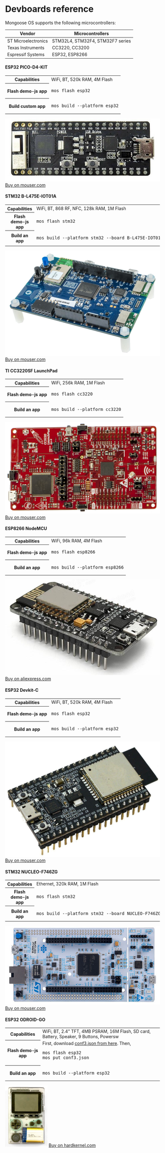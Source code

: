 # Devboards reference

Mongoose OS supports the following microcontrollers:

|  Vendor  | Microcontrollers |
| -------  | --------------- | 
| ST Microelectronics | STM32L4, STM32F4, STM32F7 series |
| Texas Instruments | CC3220, CC3200 |
| Espressif Systems | ESP32, ESP8266   |


#### ESP32 PICO-D4-KIT

<div class="row pb-4">
  <div class="col-md-8">
    <table class="my-0">
      <tr><th class="small">Capabilities</th><td>WiFi, BT, 520k RAM, 4M Flash</td></tr>
      <tr><th class="small">Flash demo-js app</th><td><pre>mos flash esp32</pre></td></tr>
      <tr><th class="small">Build custom app</th><td><pre>mos build --platform esp32</pre></td></tr>
    </table>
  </div>
  <div class="col-md-4">
    <img class="img-fluid mh-100 mw-100" src="images/esp32-pico-kit.png" />
    <a target="_blank" href="https://www.mouser.ie/ProductDetail/Espressif-Systems/ESP32-PICO-KIT?qs=%2fha2pyFadug%252b4OsJtZ6BWCK54algBDG2cu7MN2ivj8E%3d">Buy on mouser.com</a>
  </div>
</div>


#### STM32 B-L475E-IOT01A

<div class="row pb-4">
  <div class="col-md-8">
    <table class="my-0">
      <tr><th class="small">Capabilities</th><td>WiFi, BT, 868 RF, NFC, 128k RAM, 1M Flash</td></tr>
      <tr><th class="small">Flash demo-js app</th><td><pre>mos flash stm32</pre></td></tr>
      <tr><th class="small">Build an app</th><td><pre>mos build --platform stm32 --board B-L475E-IOT01A</pre></td></tr>
    </table>
  </div>
  <div class="col-md-4">
    <img class="img-fluid mh-100 mw-100" src="images/stm32_iot01a.png" />
    <a target="_blank" href="https://www.mouser.ie/ProductDetail/STMicroelectronics/B-L475E-IOT01A2?qs=sGAEpiMZZMtw0nEwywcFgLsaY7JiSlO%2fppdYl3jRSsNnt9SKMZclVw%3d%3d">Buy on mouser.com</a>
  </div>
</div>

#### TI CC3220SF LaunchPad

<div class="row pb-4">
  <div class="col-md-8">
    <table class="my-0">
      <tr><th class="small">Capabilities</th><td>WiFi, 256k RAM, 1M Flash</td></tr>
      <tr><th class="small">Flash demo-js app</th><td><pre>mos flash cc3220</pre></td></tr>
      <tr><th class="small">Build an app</th><td><pre>mos build --platform cc3220</pre></td></tr>
    </table>
  </div>
  <div class="col-md-4">
    <img class="img-fluid mh-100 mw-100" src="images/cc3220.png" />
    <a target="_blank" href="https://www.mouser.ie/ProductDetail/Texas-Instruments/LAUNCHCC3220MODASF?qs=%2fha2pyFadujqlJX34r9ZGoAmtkXcNzJj%252bZ4VZVBUJdhvqS35TYOi%252bA%3d%3d">Buy on mouser.com</a>
  </div>
</div>


#### ESP8266 NodeMCU

<div class="row pb-4">
  <div class="col-md-8">
    <table class="my-0">
      <tr><th class="small">Capabilities</th><td>WiFi, 96k RAM, 4M Flash</td></tr>
      <tr><th class="small">Flash demo-js app</th><td><pre>mos flash esp8266</pre></td></tr>
      <tr><th class="small">Build an app</th><td><pre>mos build --platform esp8266</pre></td></tr>
    </table>
  </div>
    <div class="col-md-4">
    <img class="img-fluid mh-100 mw-100" src="images/nodemcu.png" />
    <a target="_blank" href="https://www.aliexpress.com/wholesale?SearchText=nodemcu">Buy on aliexpress.com</a>
  </div>
</div>

#### ESP32 Devkit-C

<div class="row pb-4">
  <div class="col-md-8">
    <table class="my-0">
      <tr><th class="small">Capabilities</th><td>WiFi, BT, 520k RAM, 4M Flash</td></tr>
      <tr><th class="small">Flash demo-js app</th><td><pre>mos flash esp32</pre></td></tr>
      <tr><th class="small">Build an app</th><td><pre>mos build --platform esp32</pre></td></tr>
    </table>
  </div>
    <div class="col-md-4">
    <img class="img-fluid mh-100 mw-100" src="images/esp32-devkitc.png" />
    <a target="_blank" href="https://www.mouser.ie/All-Manufacturers/_/N-0?Keyword=esp32-devkit-c">Buy on mouser.com</a>
  </div>
</div>

#### STM32 NUCLEO-F746ZG

<div class="row pb-4">
  <div class="col-md-8">
    <table class="my-0">
      <tr><th class="small">Capabilities</th><td>Ethernet, 320k RAM, 1M Flash</td></tr>
      <tr><th class="small">Flash demo-js app</th><td><pre>mos flash stm32</pre></td></tr>
      <tr><th class="small">Build an app</th><td><pre>mos build --platform stm32 --board NUCLEO-F746ZG</pre></td></tr>
    </table>
  </div>
    <div class="col-md-4">
    <img class="img-fluid mh-100 mw-100" src="images/nucleo-f746zg.png" />
    <a target="_blank" href="https://www.mouser.ie/ProductDetail/STMicroelectronics/NUCLEO-F746ZG?qs=sGAEpiMZZMtw0nEwywcFgCOvL%2fCIMT%2f2w01SZnal1Ngwgxcd9gFiJw%3d%3d">Buy on mouser.com</a>
  </div>
</div>


#### ESP32 ODROID-GO

<div class="row pb-4">
  <div class="col-md-8">
    <table class="my-0">
      <tr><th class="small">Capabilities</th><td>WiFi, BT, 2.4" TFT, 4MB PSRAM, 16M Flash, SD card, Battery, Speaker, 9 Buttons, Powersw</td></tr>
      <tr><th class="small">Flash demo-js app</th><td>First, download <a href="odroid-go/conf3.json">conf3.json from here</a>. Then, <pre class="mt-2">mos flash esp32<br>mos put conf3.json</pre></td></tr>
      <tr><th class="small">Build an app</th><td><pre>mos build --platform esp32</pre></td></tr>
    </table>
  </div>
    <div class="col-md-4">
    <img class="img-fluid mh-50 mw-100" src="images/odroid-go.png" style="max-height: 200px;" />
    <a target="_blank" href="https://www.hardkernel.com/main/shop/good_list.php?lang=en">Buy on hardkernel.com</a>
  </div>
</div>
